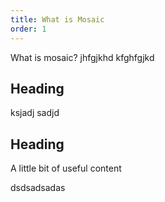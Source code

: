 ```yaml
---
title: What is Mosaic
order: 1
---
```

What is mosaic? jhfgjkhd kfghfgjkd

## Heading

ksjadj sadjd 

## Heading
A little bit of useful content

dsdsadsadas
